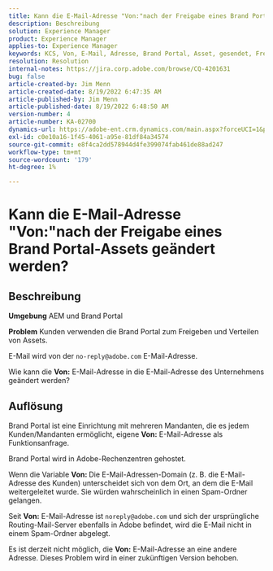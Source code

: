 ```yaml
---
title: Kann die E-Mail-Adresse "Von:"nach der Freigabe eines Brand Portal-Assets geändert werden?
description: Beschreibung
solution: Experience Manager
product: Experience Manager
applies-to: Experience Manager
keywords: KCS, Von, E-Mail, Adresse, Brand Portal, Asset, gesendet, Freigabe
resolution: Resolution
internal-notes: https://jira.corp.adobe.com/browse/CQ-4201631
bug: false
article-created-by: Jim Menn
article-created-date: 8/19/2022 6:47:35 AM
article-published-by: Jim Menn
article-published-date: 8/19/2022 6:48:50 AM
version-number: 4
article-number: KA-02700
dynamics-url: https://adobe-ent.crm.dynamics.com/main.aspx?forceUCI=1&pagetype=entityrecord&etn=knowledgearticle&id=53c07fcc-8a1f-ed11-b83e-0022480866ad
exl-id: c0e10a16-1f45-4061-a95e-81df84a34574
source-git-commit: e8f4ca2dd578944d4fe399074fab461de88ad247
workflow-type: tm+mt
source-wordcount: '179'
ht-degree: 1%

---
```


# Kann die E-Mail-Adresse &quot;Von:&quot;nach der Freigabe eines Brand Portal-Assets geändert werden?

## Beschreibung


<b>Umgebung</b>
AEM und Brand Portal

<b>Problem</b>
Kunden verwenden die Brand Portal zum Freigeben und Verteilen von Assets.

E-Mail wird von der `no-reply@adobe.com` E-Mail-Adresse.

Wie kann die <b>Von:</b> E-Mail-Adresse in die E-Mail-Adresse des Unternehmens geändert werden?


## Auflösung


Brand Portal ist eine Einrichtung mit mehreren Mandanten, die es jedem Kunden/Mandanten ermöglicht, eigene <b>Von:</b> E-Mail-Adresse als Funktionsanfrage.

Brand Portal wird in Adobe-Rechenzentren gehostet.

Wenn die Variable <b>Von: </b>Die E-Mail-Adressen-Domain (z. B. die E-Mail-Adresse des Kunden) unterscheidet sich von dem Ort, an dem die E-Mail weitergeleitet wurde. Sie würden wahrscheinlich in einen Spam-Ordner gelangen.

Seit <b>Von:</b> E-Mail-Adresse ist `noreply@adobe.com` und sich der ursprüngliche Routing-Mail-Server ebenfalls in Adobe befindet, wird die E-Mail nicht in einem Spam-Ordner abgelegt.

Es ist derzeit nicht möglich, die <b>Von:</b> E-Mail-Adresse an eine andere Adresse. Dieses Problem wird in einer zukünftigen Version behoben.
